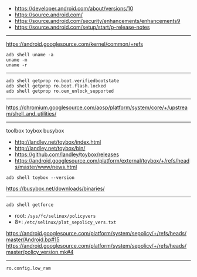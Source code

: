 - https://developer.android.com/about/versions/10
- https://source.android.com/
- https://source.android.com/security/enhancements/enhancements9
- https://source.android.com/setup/start/p-release-notes

---

https://android.googlesource.com/kernel/common/+refs

```
adb shell uname -a
uname -m
uname -r
```

---

```
adb shell getprop ro.boot.verifiedbootstate
adb shell getprop ro.boot.flash.locked
adb shell getprop ro.oem_unlock_supported
```

---

https://chromium.googlesource.com/aosp/platform/system/core/+/upstream/shell_and_utilities/

---

toolbox toybox busybox

- http://landley.net/toybox/index.html
- http://landley.net/toybox/bin/
- https://github.com/landley/toybox/releases
- https://android.googlesource.com/platform/external/toybox/+/refs/heads/master/www/news.html

```
adb shell toybox --version
```

https://busybox.net/downloads/binaries/

---

```
adb shell getforce
```

- root: `/sys/fc/selinux/policyvers`
- 8+: `/etc/selinux/plat_sepolicy_vers.txt`

https://android.googlesource.com/platform/system/sepolicy/+/refs/heads/master/Android.bp#15
https://android.googlesource.com/platform/system/sepolicy/+/refs/heads/master/policy_version.mk#4

---

```
ro.config.low_ram
```
